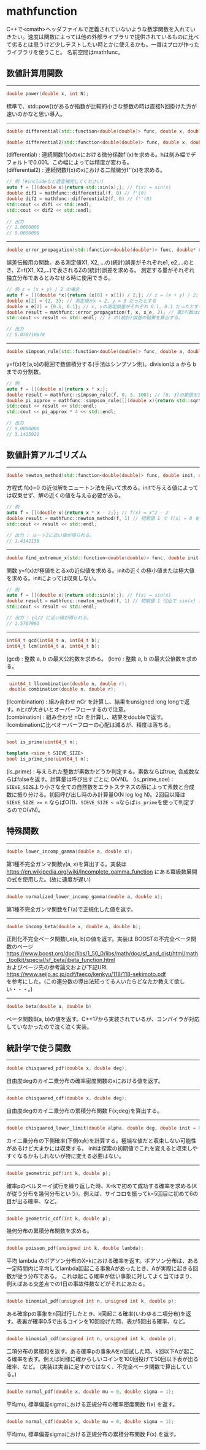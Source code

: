 # mathfunction
C++で&lt;cmath>ヘッダファイルで定義されていないような数学関数を入れていきたい。速度は関数によっては他の外部ライブラリで提供されているものに比べて劣るとは思うけど少しテストしたい時とかに使えるかも。一番はプロが作ったライブラリを使うこと。
名前空間はmathfunc。

数値計算用関数
- 

---
```c++
double power(double x, int N);
```
標準で、std::pow()があるが指数が比較的小さな整数の時は直接N回掛けた方が速いのかなと思い導入。

---
```c++
double differential(std::function<double(double)> func, double x, double h = 0.001);
```

```c++
double differential2(std::function<double(double)> func, double x, double h = 0.001);
```
(differential) : 連続関数f(x)のxにおける微分係数f'(x)を求める。hは刻み幅でデフォルトで0.001。この幅によっては精度が変わる。  
(differential2) : 連続関数f(x)のxにおける二階微分f''(x)を求める。

```c++
// 例 (#includeなど適宜補完してください)
auto f = [](double x){return std::sin(x);}; // f(x) = sin(x)
double dif1 = mathfunc::differential(f, 0) // f'(0)
double dif2 = mathfunc::differential2(f, 0) // f''(0)
std::cout << dif1 << std::endl;
std::cout << dif2 << std::endl;
  
// 出力
// 1.0000000
// 0.0000000
```

---

```c++
double error_propagation(std::function<double(double*)> func, double* x, double* x_e, const int num_arg, double h = 0.001);
```

誤差伝搬用の関数。ある測定値X1, X2, ...の(統計)誤差がそれぞれe1, e2,...のとき、Z=f(X1, X2,...)で表されるZの(統計)誤差を求める。
測定する量がそれぞれ独立分布であるとみなせる時に使用できる。

```c++
// 例 z = (x + y) / 2 の場合
auto f = [](double *x){return (x[0] + x[1]) / 2;}; // z = (x + y) / 2;
double x[2] = {2, 3}; // 測定値がx = 2, y = 3 だったとする
double x_e[2] = {0.1, 0.1}; // x, yの測定誤差がそれぞれ 0.1, 0.1 だったとする。
double result = mathfunc::error_propagation(f, x, x_e, 2); // 第3引数はz = f(x, y,...) の fの引数の数。今の場合は x と y の2つ。
std::cout << result << std::endl; // z の(統計)誤差の結果を算出する。

// 出力
// 0.070710678
```

---

```c++
double simpson_rule(std::function<double(double)> func, double a, double b, uint32_t division);
```

y=f(x)を[a,b]の範囲で数値積分する(手法はシンプソン則)。divisionは a から b までの分割数。

```c++
// 例
auto f = [](double x){return x * x;};
double result = mathfunc::simpson_rule(f, 0, 3, 100); // [0, 3]の範囲を100分割して積分する。
double pi_approx = mathfunc::simpson_rule([](double x){return std::sqrt(1 - x * x);}, 0, 1, 10000); // y = √(1-x^2) を[0, 1]で積分する。
std::cout << result << std::endl;
std::cout << pi_approx * 4 << std::endl;

// 出力
// 9.0000000
// 3.1415922
```


数値計算アルゴリズム
-

---
```c++
double newton_method(std::function<double(double)> func, double init, double epsilon = 1e-12);
```

方程式 f(x)=0 の近似解をニュートン法を用いて求める。initで与える値によっては収束せず、解の近くの値を与える必要がある。

```c++
// 例
auto f = [](double x){return x * x - 2;}; // f(x) = x^2 - 2 
double result = mathfunc::newton_method(f, 1) // 初期値 1 で f(x) = 0 を解く。
std::cout << result << std::endl;

// 出力 : ルート2に近い値が得られる。
// 1.4142136
```

---
```c++
double find_extremum_x(std::function<double(double)> func, double init, double epsilon = 1e-12);
```
関数 y=f(x)が極値をとるxの近似値を求める。initの近くの極小値または極大値を求める。initによっては収束しない。

```c++
// 例
auto f = [](double x){return std::sin(x);}; // f(x) = sin(x)
double result = mathfunc::newton_method(f, 1) // 初期値 1 付近で sin(x) が極値をとるxを探索する。
std::cout << result << std::endl;

// 出力 : pi/2 に近い値が得られる。
// 1.5707963

```

---
```c++
int64_t gcd(int64_t a, int64_t b);
int64_t lcm(int64_t a, int64_t b);
```

(gcd) : 整数 a, b の最大公約数を求める。
(lcm) : 整数 a, b の最大公倍数を求める。

---
```c++
 uint64_t llcombination(double n, double r);
 double combination(double n, double r);
```

(llcombination) : 組み合わせ nCr を計算し、結果をunsigned long longで返す。nとrが大きいとオーバーフローするので注意。  
(combination) : 組み合わせ nCr を計算し、結果をdoubleで返す。llcombinationに比べオーバーフローの心配は減るが、精度は落ちる。

---

```c++
bool is_prime(uint64_t n);

template <size_t SIEVE_SIZE>
bool is_prime_soe(uint64_t n);
```

(is_prime) : 与えられた整数が素数かどうか判定する。素数ならばtrue, 合成数ならばfalseを返す。計算量は呼び出すごとに O(√N)。 
(is_prime_soe) : `SIEVE_SIZE`より小さな全ての自然数をエラトステネスの篩によって素数と合成数に振り分ける。初回呼び出し時のみ計算量O(N log log N)。2回目以降は `SIEVE_SIZE >= n` ならばO(1)、`SIEVE_SIZE < n`ならば`is_prime`を使って判定するのでO(√N)。

特殊関数
-

---
```c++
double lower_incomp_gamma(double a, double x);
```

第1種不完全ガンマ関数γ(a, x)を算出する。実装は https://en.wikipedia.org/wiki/Incomplete_gamma_function にある冪級数展開の式を使用した。(故に速度が遅い)

---
```c++
double normalized_lower_incomp_gamma(double a, double x);
```
第1種不完全ガンマ関数をΓ(a)で正規化した値を返す。

---
```c++
double incomp_beta(double x, double a, double b);
```
正則化不完全ベータ関数I_x(a, b)の値を返す。実装は BOOSTの不完全ベータ関数のページ   https://www.boost.org/doc/libs/1_50_0/libs/math/doc/sf_and_dist/html/math_toolkit/special/sf_beta/ibeta_function.html  
およびページ先の参考論文および下記URL  
https://www.seijo.ac.jp/pdf/faeco/kenkyu/118/118-sekimoto.pdf   
を参考にした。(この連分数の導出法知ってる人いたらどなたか教えて欲しい・・・。)

---
```c++
double beta(double a, double b)
```
ベータ関数B(a, b)の値を返す。C++17から実装されているが、コンパイラが対応していなかったので泣く泣く実装。

統計学で使う関数
-

---
```c++
double chisquared_pdf(double x, double deg);
```
自由度degのカイ二乗分布の確率密度関数のxにおける値を返す。

---
```c++
double chisquared_cdf(double x, double deg);
```
自由度degのカイ二乗分布の累積分布関数 F(x;deg)を算出する。  

---
```c++
double chisquared_lower_limit(double alpha, double deg, double init = 0);
```
カイ二乗分布の下側確率(下側α点)を計算する。極端な値だと収束しない可能性があるけど大まかには収束する。
initは探索の初期値でこれを変えると収束しやすくなるかもしれないが特に変える必要はない。  

---
```c++
double geometric_pdf(int k, double p);
```
確率pのベルヌーイ試行を繰り返した時、X=kで初めて成功する確率を求める(Xが従う分布を幾何分布という)。例えば、サイコロを振ってk=5回目に初めて6の目が出る確率、など。

---
```c++
double geometric_cdf(int k, double p);
```
幾何分布の累積分布関数を求める。

---
```c++
double poisson_pdf(unsigned int k, double lambda);
```
平均 lambda のポアソン分布のX=kにおける確率を返す。ポアソン分布は、ある一定時間内に平均してlambda回起こる事象Aがあったとき、Aが実際に起きる回数が従う分布である。 
これは起こる確率が低い事象に対してよく当てはまり、例えばある交差点での1日の事故件数などがそれにあたる。  

---
```c++
double binomial_pdf(unsigned int n, unsigned int k, double p);
```
ある確率pの事象をn回試行したとき、k回起こる確率(いわゆる二項分布)を返す。表裏が確率0.5で出るコインを10回投げた時、表が5回出る確率、など。

---
```c++
double binomial_cdf(unsigned int n, unsigned int k, double p);
```
二項分布の累積和を返す。ある確率pの事象Aをn回試した時、k回以下Aが起こる確率を表す。例えば同様に確からしいコインを100回投げて50回以下表が出る確率、など。
(実装は実直に足すのではなく、不完全ベータ関数で算出している。)

---
```c++
double normal_pdf(double x, double mu = 0, double sigma = 1);
```
平均mu, 標準偏差sigmaにおける正規分布の確率密度関数 f(x) を返す。

---
```c++
double normal_cdf(double x, double mu = 0, double sigma = 1);
```
平均mu, 標準偏差sigmaにおける正規分布の累積分布関数 F(x) を返す。

---
